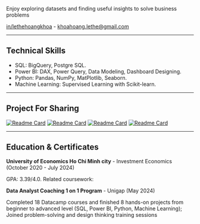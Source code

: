Enjoy exploring datasets and finding useful insights to solve business problems

[in/lethehoangkhoa](https://www.linkedin.com/in/lethehoangkhoa/) - khoahoang.lethe@gmail.com
***

## Technical Skills

- SQL: BigQuery, Postgre SQL.
- Power BI: DAX, Power Query, Data Modeling, Dashboard Designing.
- Python: Pandas, NumPy, MatPlotlib, Seaborn.
- Machine Learning: Supervised Learning with Scikit-learn.

***

## Project For Sharing

[![Readme Card](https://github-readme-stats.vercel.app/api/pin/?username=lthhoangkhoa225&repo=SQL_Ecommerce_Exploring)](https://github.com/lthhoangkhoa225/SQL_Ecommerce_Exploring)
[![Readme Card](https://github-readme-stats.vercel.app/api/pin/?username=lthhoangkhoa225&repo=Python_RFM_Analysis)](https://github.com/lthhoangkhoa225/Python_RFM_Analysis)
[![Readme Card](https://github-readme-stats.vercel.app/api/pin/?username=lthhoangkhoa225&repo=SQL_Bicycle_Manufacturer_Exploring)](https://github.com/lthhoangkhoa225/SQL_Bicycle_Manufacturer_Exploring)
[![Readme Card](https://github-readme-stats.vercel.app/api/pin/?username=lthhoangkhoa225&repo=PBI_Inventory_Controlling)](https://github.com/lthhoangkhoa225/PBI_Inventory_Controlling)

***

## Education & Certificates

**University of Economics Ho Chi Minh city** - Investment Economics (October 2020 - July 2024)

GPA: 3.39/4.0. Related coursework: 

**Data Analyst Coaching 1 on 1 Program** - Unigap (May 2024)

Completed 18 Datacamp courses and finished 8 hands-on projects from beginner to advanced level (SQL, Power BI, Python, Machine Learning); Joined problem-solving and design thinking training sessions

